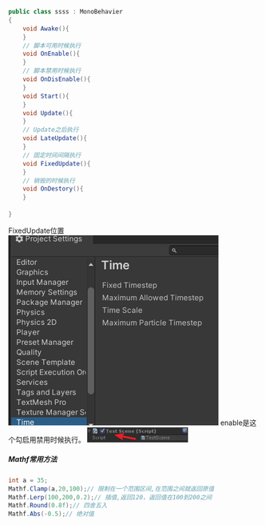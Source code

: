 ```C#
public class ssss : MonoBehavier
{
	void Awake(){
	}
	// 脚本可用时候执行
	void OnEnable(){
	}
	// 脚本禁用时候执行
	void OnDisEnable(){
	}
	void Start(){
	}
	void Update(){
	}
	// Update之后执行
	void LateUpdate(){
	}
	// 固定时间间隔执行
	void FixedUpdate(){
	}
	// 销毁的时候执行
	void OnDestory(){
	}

}
```
FixedUpdate位置
![](../../../img/beishang20250120220057470.png)
enable是这个勾启用禁用时候执行。
![](../../../img/beishang20250120215922026.png)
##### Mathf常用方法
```C#
int a = 35;
Mathf.Clamp(a,20,100);// 限制在一个范围区间,在范围之间就返回原值
Mathf.Lerp(100,200,0.2);// 插值,返回120，返回值在100到200之间
Mathf.Round(0.8f);// 四舍五入
Mathf.Abs(-0.5);// 绝对值
```